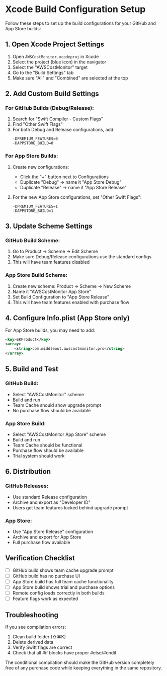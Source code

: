 # Xcode Build Configuration Setup

Follow these steps to set up the build configurations for your GitHub and App Store builds:

## 1. Open Xcode Project Settings

1. Open `AWSCostMonitor.xcodeproj` in Xcode
2. Select the project (blue icon) in the navigator
3. Select the "AWSCostMonitor" target
4. Go to the "Build Settings" tab
5. Make sure "All" and "Combined" are selected at the top

## 2. Add Custom Build Settings

### For GitHub Builds (Debug/Release):

1. Search for "Swift Compiler - Custom Flags"
2. Find "Other Swift Flags"
3. For both Debug and Release configurations, add:
   ```
   -DPREMIUM_FEATURES=0
   -DAPPSTORE_BUILD=0
   ```

### For App Store Builds:

1. Create new configurations:
   - Click the "+" button next to Configurations
   - Duplicate "Debug" → name it "App Store Debug" 
   - Duplicate "Release" → name it "App Store Release"

2. For the new App Store configurations, set "Other Swift Flags":
   ```
   -DPREMIUM_FEATURES=1
   -DAPPSTORE_BUILD=1
   ```

## 3. Update Scheme Settings

### GitHub Build Scheme:
1. Go to Product → Scheme → Edit Scheme
2. Make sure Debug/Release configurations use the standard configs
3. This will have team features disabled

### App Store Build Scheme:
1. Create new scheme: Product → Scheme → New Scheme
2. Name it "AWSCostMonitor App Store"
3. Set Build Configuration to "App Store Release"
4. This will have team features enabled with purchase flow

## 4. Configure Info.plist (App Store only)

For App Store builds, you may need to add:

```xml
<key>SKProduct</key>
<array>
    <string>com.middleout.awscostmonitor.pro</string>
</array>
```

## 5. Build and Test

### GitHub Build:
- Select "AWSCostMonitor" scheme
- Build and run
- Team Cache should show upgrade prompt
- No purchase flow should be available

### App Store Build:
- Select "AWSCostMonitor App Store" scheme  
- Build and run
- Team Cache should be functional
- Purchase flow should be available
- Trial system should work

## 6. Distribution

### GitHub Releases:
- Use standard Release configuration
- Archive and export as "Developer ID"
- Users get team features locked behind upgrade prompt

### App Store:
- Use "App Store Release" configuration
- Archive and export for App Store
- Full purchase flow available

## Verification Checklist

- [ ] GitHub build shows team cache upgrade prompt
- [ ] GitHub build has no purchase UI
- [ ] App Store build has full team cache functionality
- [ ] App Store build shows trial and purchase options
- [ ] Remote config loads correctly in both builds
- [ ] Feature flags work as expected

## Troubleshooting

If you see compilation errors:
1. Clean build folder (⇧⌘K)
2. Delete derived data
3. Verify Swift flags are correct
4. Check that all #if blocks have proper #else/#endif

The conditional compilation should make the GitHub version completely free of any purchase code while keeping everything in the same repository.